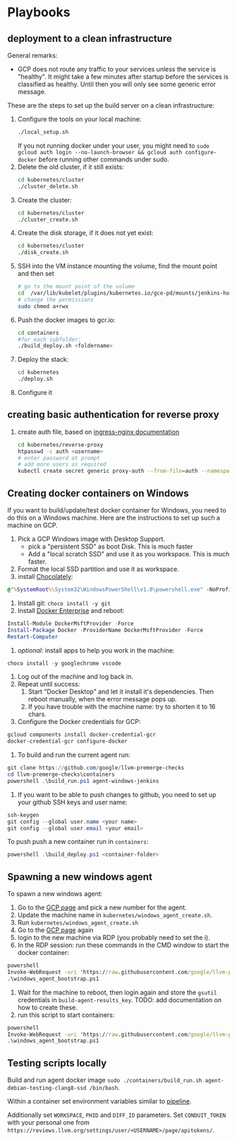 # Playbooks


## deployment to a clean infrastructure

General remarks:
* GCP does not route any traffic to your services unless the service is "healthy". It might take a few minutes after startup before the services is classified as healthy. Until then you will only see some generic error message.

These are the steps to set up the build server on a clean infrastructure:  
1. Configure the tools on your local machine:
    ```bash
    ./local_setup.sh
    ```
   If you not running docker under your user, you might need to
   `sudo gcloud auth login --no-launch-browser && gcloud auth configure-docker`
   before running other commands under sudo.
1. Delete the old cluster, if it still exists:
    ```bash
    cd kubernetes/cluster
    ./cluster_delete.sh
    ```
1. Create the cluster:
    ```bash
    cd kubernetes/cluster
    ./cluster_create.sh
    ```
1. Create the disk storage, if it does not yet exist:
    ```bash
    cd kubernetes/cluster
    ./disk_create.sh
    ```
1. SSH into the VM instance mounting the volume, find the mount point and then set
    ```bash
    # go to the mount point of the volume
    cd  /var/lib/kubelet/plugins/kubernetes.io/gce-pd/mounts/jenkins-home
    # change the permissions
    sudo chmod a+rwx
    ```
1. Push the docker images to gcr.io:
    ```bash
    cd containers
    #for each subfolder:
    ./build_deploy.sh <foldername>
    ```
1. Deploy the stack:
    ```bash
    cd kubernetes
    ./deploy.sh
    ```
1. Configure it

## creating basic authentication for reverse proxy

1. create auth file, based on [ingress-nginx documentation](https://github.com/kubernetes/ingress-nginx/tree/master/docs/examples/auth/basic)
    ```bash
    cd kubernetes/reverse-proxy
    htpasswd -c auth <username>
    # enter password at prompt
    # add more users as required
    kubectl create secret generic proxy-auth --from-file=auth --namespace=jenkins
    ```

## Creating docker containers on Windows

If you want to build/update/test docker container for Windows, you need to do this on a Windows machine. Here are the instructions to set up such a machine on GCP.

1. Pick a GCP Windows image with Desktop Support.
    * pick a "persistent SSD" as boot Disk. This is much faster
    * Add a "local scratch SSD" and use it as you workspace. This is much faster.
1. Format the local SSD partition and use it as workspace.
1. install [Chocolately](https://chocolatey.org/docs/installation):
```bat
@"%SystemRoot%\System32\WindowsPowerShell\v1.0\powershell.exe" -NoProfile -InputFormat None -ExecutionPolicy Bypass -Command "iex ((New-Object System.Net.WebClient).DownloadString('https://chocolatey.org/install.ps1'))" && SET "PATH=%PATH%;%ALLUSERSPROFILE%\chocolatey\bin"
```
1. Install git: `choco install -y git`
1. Install [Docker Enterprise](https://docs.docker.com/ee/docker-ee/windows/docker-ee/) and reboot:
```powershell
Install-Module DockerMsftProvider -Force
Install-Package Docker -ProviderName DockerMsftProvider -Force
Restart-Computer
```
1. *optional:* install apps to help you work in the machine:
```powershell
choco install -y googlechrome vscode
```
1. Log out of the machine and log back in.
1. Repeat until success:
    1. Start "Docker Desktop" and let it install it's dependencies. 
    Then reboot manually, when the error message pops up.
    1. If you have trouble with the machine name: try to shorten it to 16 chars.
1. Configure the Docker credentials for GCP:
```powershell
gcloud components install docker-credential-gcr
docker-credential-gcr configure-docker
```
1. To build and run the current agent run:
```powershell
git clone https://github.com/google/llvm-premerge-checks
cd llvm-premerge-checks\containers
powershell .\build_run.ps1 agent-windows-jenkins
```
1. If you want to be able to push changes to github, you need to set up your github SSH keys and user name:
```powershell
ssh-keygen
git config --global user.name <your name>
git config --global user.email <your email>
```

To push push a new container run in `containers`:
```powershell
powershell .\build_deploy.ps1 <container-folder>
```

## Spawning a new windows agent

To spawn a new windows agent:

1. Go to the [GCP page](https://pantheon.corp.google.com/compute/instances?project=llvm-premerge-checks&instancessize=50) and pick a new number for the agent.
1. Update the machine name in `kubernetes/windows_agent_create.sh`.
1. Run `kubernetes/windows_agent_create.sh`
1. Go to the [GCP page](https://pantheon.corp.google.com/compute/instances?project=llvm-premerge-checks&instancessize=50) again 
1. login to the new machine via RDP (you probably need to set the i).
1. In the RDP session: run these commands in the CMD window to start the docker container:
```cmd
powershell 
Invoke-WebRequest -uri 'https://raw.githubusercontent.com/google/llvm-premerge-checks/master/scripts/windows_agent_bootstrap.ps1' -OutFile windows_agent_bootstrap.ps1
.\windows_agent_bootstrap.ps1
```
1. Wait for the machine to reboot, then login again and store the `gsutil` credentials in `build-agent-results_key`.
TODO: add documentation on how to create these.
1. run this script to start containers:
```cmd
powershell 
Invoke-WebRequest -uri 'https://raw.githubusercontent.com/google/llvm-premerge-checks/master/scripts/windows_agent_start.ps1' -OutFile windows_agent_bootstrap.ps1
.\windows_agent_bootstrap.ps1
```

## Testing scripts locally

Build and run agent docker image `sudo ./containers/build_run.sh agent-debian-testing-clang8-ssd /bin/bash`.

Within a container set environment variables similar to [pipeline](https://github.com/google/llvm-premerge-checks/blob/master/Jenkins/Phabricator-pipeline/Jenkinsfile).

Additionally set `WORKSPACE`, `PHID` and `DIFF_ID` parameters. Set `CONDUIT_TOKEN` with your personal one from `https://reviews.llvm.org/settings/user/<USERNAME>/page/apitokens/`.